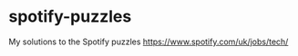 spotify-puzzles
===============

My solutions to the Spotify puzzles https://www.spotify.com/uk/jobs/tech/